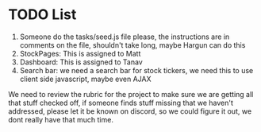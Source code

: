 # TODO List

1. Someone do the tasks/seed.js file please, the instructions are in comments on the file, shouldn't take long, maybe Hargun can do this
2. StockPages: This is assigned to Matt
3. Dashboard: This is assigned to Tanav
4. Search bar: we need a search bar for stock tickers, we need this to use client side javascript, maybe even AJAX

We need to review the rubric for the project to make sure we are getting all that stuff checked off, if someone finds stuff missing that we haven't addressed, please let it be known on discord, so we could figure it out, we dont really have that much time.
